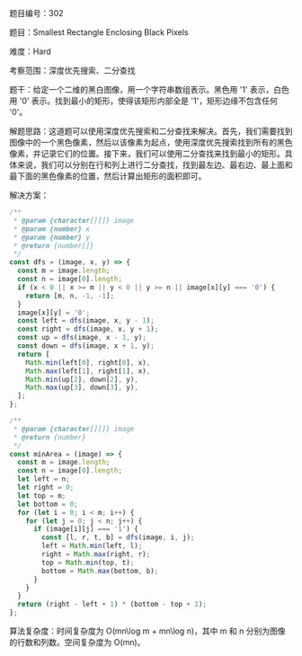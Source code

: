 题目编号：302

题目：Smallest Rectangle Enclosing Black Pixels

难度：Hard

考察范围：深度优先搜索、二分查找

题干：给定一个二维的黑白图像，用一个字符串数组表示。黑色用 '1' 表示，白色用 '0' 表示。找到最小的矩形，使得该矩形内部全是 '1'，矩形边缘不包含任何 '0'。

解题思路：这道题可以使用深度优先搜索和二分查找来解决。首先，我们需要找到图像中的一个黑色像素，然后以该像素为起点，使用深度优先搜索找到所有的黑色像素，并记录它们的位置。接下来，我们可以使用二分查找来找到最小的矩形。具体来说，我们可以分别在行和列上进行二分查找，找到最左边、最右边、最上面和最下面的黑色像素的位置，然后计算出矩形的面积即可。

解决方案：

```javascript
/**
 * @param {character[][]} image
 * @param {number} x
 * @param {number} y
 * @return {number[]}
 */
const dfs = (image, x, y) => {
  const m = image.length;
  const n = image[0].length;
  if (x < 0 || x >= m || y < 0 || y >= n || image[x][y] === '0') {
    return [m, n, -1, -1];
  }
  image[x][y] = '0';
  const left = dfs(image, x, y - 1);
  const right = dfs(image, x, y + 1);
  const up = dfs(image, x - 1, y);
  const down = dfs(image, x + 1, y);
  return [
    Math.min(left[0], right[0], x),
    Math.max(left[1], right[1], x),
    Math.min(up[2], down[2], y),
    Math.max(up[3], down[3], y),
  ];
};

/**
 * @param {character[][]} image
 * @return {number}
 */
const minArea = (image) => {
  const m = image.length;
  const n = image[0].length;
  let left = n;
  let right = 0;
  let top = m;
  let bottom = 0;
  for (let i = 0; i < m; i++) {
    for (let j = 0; j < n; j++) {
      if (image[i][j] === '1') {
        const [l, r, t, b] = dfs(image, i, j);
        left = Math.min(left, l);
        right = Math.max(right, r);
        top = Math.min(top, t);
        bottom = Math.max(bottom, b);
      }
    }
  }
  return (right - left + 1) * (bottom - top + 1);
};
```

算法复杂度：时间复杂度为 O(mn\log m + mn\log n)，其中 m 和 n 分别为图像的行数和列数。空间复杂度为 O(mn)。